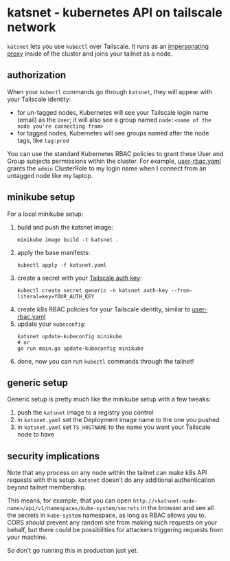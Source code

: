 # katsnet - kubernetes API on tailscale network

`katsnet` lets you use `kubectl` over Tailscale. It runs as an [impersonating
proxy](https://kubernetes.io/docs/reference/access-authn-authz/authentication/#user-impersonation)
inside of the cluster and joins your tailnet as a node.

## authorization

When your `kubectl` commands go through `katsnet`, they will appear with your Tailscale identity:

* for un-tagged nodes, Kubernetes will see your Tailscale login name (email) as
  the `User`; it will also see a group named `node:<name of the node you're
  connecting from>`
* for tagged nodes, Kubernetes will see groups named after the node tags, like
  `tag:prod`

You can use the standard Kubernetes RBAC policies to grant these User and Group
subjects permissions within the cluster. For example,
[user-rbac.yaml](user-rbac.yaml) grants the `admin` ClusterRole to my login
name when I connect from an untagged node like my laptop.

## minikube setup

For a local minikube setup:
1. build and push the katsnet image:
   ```
   minikube image build -t katsnet .
   ```
1. apply the base manifests:
   ```
   kubectl apply -f katsnet.yaml
   ```
1. create a secret with your [Tailscale auth key](https://tailscale.com/kb/1085/auth-keys/):
   ```
   kubectl create secret generic -n katsnet auth-key --from-literal=key=YOUR_AUTH_KEY
   ```
1. create k8s RBAC policies for your Tailscale identity, similar to [user-rbac.yaml](user-rbac.yaml)
1. update your `kubeconfig`:
   ```
   katsnet update-kubeconfig minikube
   # or
   go run main.go update-kubeconfig minikube
   ```
1. done, now you can run `kubectl` commands through the tailnet!

## generic setup

Generic setup is pretty much like the minikube setup with a few tweaks:

1. push the `katsnet` image to a registry you control
1. in `katsnet.yaml` set the Deployment image name to the one you pushed
1. in `katsnet.yaml` set `TS_HOSTNAME` to the name you want your Tailscale node
   to have

## security implications

Note that any process on any node within the tailnet can make k8s API requests
with this setup. `katsnet` doesn't do any additional authentication beyond
tailnet membership.

This means, for example, that you can open
`http://<katsnet-node-name>/api/v1/namespaces/kube-system/secrets` in the
browser and see all the secrets in `kube-system` namespace, as long as RBAC
allows you to. CORS _should_ prevent any random site from making such requests
on your behalf, but there could be possibilities for attackers triggering
requests from your machine.

So don't go running this in production just yet.
